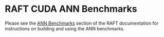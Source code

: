 # RAFT CUDA ANN Benchmarks

Please see the [ANN Benchmarks](https://docs.rapids.ai/api/raft/stable/cuda_ann_benchmarks.html) section of the RAFT documentation for instructions on building and using the ANN benchmarks.